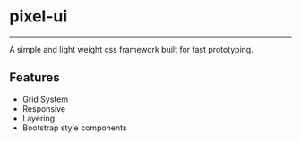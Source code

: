 # pixel-ui
---
A simple and light weight css framework built for fast prototyping.

## Features
+ Grid System
+ Responsive
+ Layering
+ Bootstrap style components

